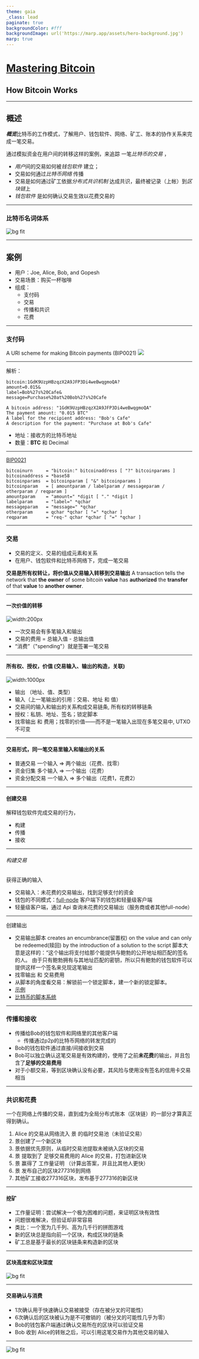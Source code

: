 ```yaml
---
theme: gaia
_class: lead
paginate: true
backgroundColor: #fff
backgroundImage: url('https://marp.app/assets/hero-background.jpg')
marp: true
---
```


# [Mastering Bitcoin](https://github.com/bitcoinbook/bitcoinbook/blob/develop/ch02.asciidoc)

## How Bitcoin Works

---

## 概述
***概览***比特币的工作模式，了解用户、钱包软件、网络、矿工、账本的协作关系来完成一笔交易。

通过模拟资金在用户间的转移这样的案例，来追踪 一笔*比特币的交易* ，
* *用户*间的交易如何被*钱包软件* 建立；
* 交易如何通过*比特币网络* 传播
* 交易是如何通过矿工依据*分布式共识机制* 达成共识，最终被记录（上帐）到*区块链*上
* *钱包软件* 是如何确认交易生效以花费交易的

---

### 比特币名词体系
![bg fit](https://raw.githubusercontent.com/bitcoinbook/bitcoinbook/develop/images/mbc2_0201.png)

---

## 案例
* 用户：Joe, Alice, Bob, and Gopesh
* 交易场景：购买一杯咖啡
* 组成：
  * 支付码
  * 交易
  * 传播和共识
  * 花费
---
### 支付码
A URI scheme for making Bitcoin payments (BIP0021)
![](https://raw.githubusercontent.com/bitcoinbook/bitcoinbook/develop/images/mbc2_0202.png)

---
解析：
```
bitcoin:1GdK9UzpHBzqzX2A9JFP3Di4weBwqgmoQA?
amount=0.015&
label=Bob%27s%20Cafe&
message=Purchase%20at%20Bob%27s%20Cafe
```

```
A bitcoin address: "1GdK9UzpHBzqzX2A9JFP3Di4weBwqgmoQA"
The payment amount: "0.015 BTC"
A label for the recipient address: "Bob's Cafe"
A description for the payment: "Purchase at Bob's Cafe"
```
* 地址：接收方的比特币地址
* 数量：**BTC** 和 Decimal
  
---

[BIP0021](https://en.bitcoin.it/wiki/BIP_0021)
```
bitcoinurn     = "bitcoin:" bitcoinaddress [ "?" bitcoinparams ]
bitcoinaddress = *base58
bitcoinparams  = bitcoinparam [ "&" bitcoinparams ]
bitcoinparam   = [ amountparam / labelparam / messageparam / otherparam / reqparam ]
amountparam    = "amount=" *digit [ "." *digit ]
labelparam     = "label=" *qchar
messageparam   = "message=" *qchar
otherparam     = qchar *qchar [ "=" *qchar ]
reqparam       = "req-" qchar *qchar [ "=" *qchar ]
```
---

### 交易
* 交易的定义、交易的组成元素和关系
* 在用户、钱包软件和比特币网络下，完成一笔交易

**交易是所有权转让，将价值从交易输入转移到交易输出**
A transaction tells the network that **the owner** of some bitcoin **value** has **authorized** the **transfer** of that **value** to **another owner**. 

---

#### 一次价值的转移
![width:200px](https://raw.githubusercontent.com/bitcoinbook/bitcoinbook/develop/images/mbc2_0203.png)
* 一次交易会有多笔输入和输出
* 交易的费用 = 总输入值 - 总输出值
* “消费”（"spending"）就是签署一笔交易

---

#### 所有权、授权，价值 (交易输入、输出的构造，关联)
![width:1000px](https://raw.githubusercontent.com/bitcoinbook/bitcoinbook/develop/images/mbc2_0204.png)
* 输出 （地址、值、类型）
* 输入（上一笔输出的引用：交易、地址 和 值） 
* 交易间的输入和输出的关系构成交易链条, 所有权的转移链条
* 授权：私钥、地址、签名；锁定脚本
* 找零输出 和 费用；找零的价值——而不是一笔输入出现在多笔交易中, UTXO不可变

---

#### 交易形式，同一笔交易里输入和输出的关系
* 普通交易 一个输入 => 两个输出（花费、找零）
* 资金归集 多个输入 => 一个输出（花费）
* 资金分配交易 一个输入 => 多个输出（花费1，花费2）

---

#### 创建交易
解释钱包软件完成交易的行为，
* 构建
* 传播
* 接收

---

###### 构建交易
获得正确的输入
* 交易输入：未花费的交易输出，找到足够支付的资金
* 钱包的不同模式：[full-node](https://en.bitcoin.it/wiki/Full_node) 客户端下的钱包和轻量级客户端
* 轻量级客户端，通过 Api 查询未花费的交易输出（服务商或者其他full-node）

---

创建输出
* 交易输出脚本 creates an encumbrance(留置权) on the value and can only be redeemed(赎回) by the introduction of a solution to the script
  脚本大意是这样的：“这个输出将支付给那个能提供与鲍勃的公开地址相匹配的签名的人。
  由于只有鲍勃拥有与其地址匹配的密钥，所以只有鲍勃的钱包软件可以提供这样一个签名来兑现这笔输出
* 找零输出 和 交易费用
* 从脚本的角度看交易：解锁前一个锁定脚本，建一个新的锁定脚本。
* [示例](https://www.blockchain.com/btc/tx/0627052b6f28912f2703066a912ea577f2ce4da4caa5a5fbd8a57286c345c2f2)
* [比特币的脚本系统](https://zhuanlan.zhihu.com/p/33157713)
<!--
  留置权——输出锁定，给谁、多少 和 解锁条件（提一个问题，和验证答案的方式）
-->
<!--
  赎回——输入，满足解锁条件 （提供自己的答案）
-->

---

### 传播和接收
* 传播给Bob的钱包软件和网络里的其他客户端
  * 传播通过p2p的比特币网络的转发完成的
* Bob的钱包软件通过直接/间接收到交易
* Bob可以独立确认这笔交易是有效构建的，使用了之前**未花费**的输出，并且包含了**足够的交易费用**
* 对于小额交易，等到区块确认没有必要，其风险与使用没有签名的信用卡交易相当


---

### 共识和花费
一个在网络上传播的交易，直到成为全局分布式账本（区块链）的一部分才算真正得到确认。
1. Alice 的交易从网络流入 景 的临时交易池（未验证交易）
2. 景创建了一个新区块
3. 景依据优先原则，从临时交易池提取未被纳入区块的交易
4. 景 提取到了 足够交易费用的 Alice 的交易，打包进新区块
5. 景 赢得了 工作量证明 （计算出答案，并且比其他人更快）
6. 景 发布自己的区块277316到网络
7. 其他矿工接收277316区块，发布基于277316的新区块

---

#### 挖矿
* 工作量证明：尝试解决一个极为困难的问题，来证明区块有效性
* 问题很难解决，但验证却非常容易
* 类比：一个宽为几千列、高为几千行的拼图游戏
* 新的区块总是指向前一个区块，构成区块的链条
* 矿工总是基于最长的区块链条来构造新的区块

---


#### 区块高度和区块深度
![bg fit](https://github.com/bitcoinbook/bitcoinbook/blob/develop/images/mbc2_0209.png?raw=true)

----

#### 交易确认与消费
* 1次确认用于快速确认交易被接受（存在被分叉的可能性）
* 6次确认后的区块被认为是不可撤销的（被分叉的可能性几乎为零）
* Bob的钱包客户端通过确认交易所在的区块可以验证交易
* Bob 收到 Alice的转账之后，可以引用这笔交易作为其他交易的输入

--- 
![bg fit](https://raw.githubusercontent.com/bitcoinbook/bitcoinbook/develop/images/mbc2_0201.png)

